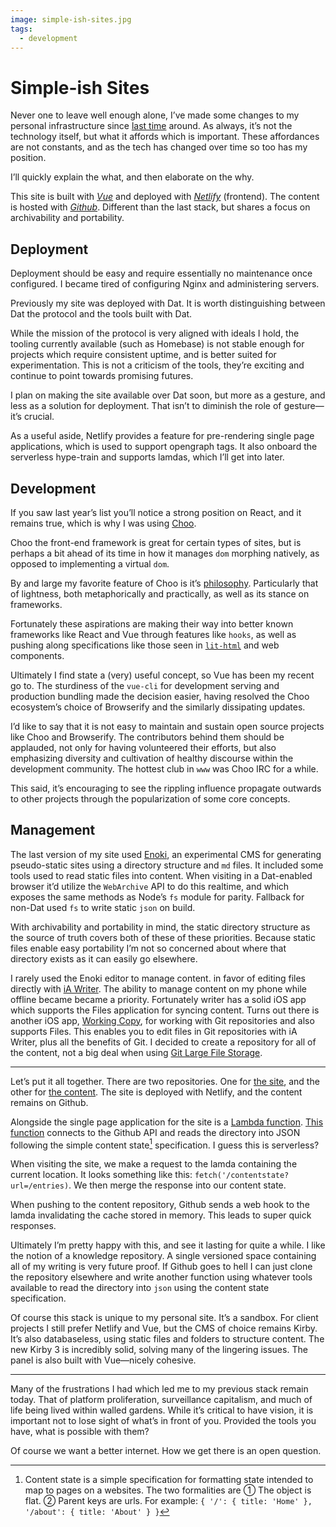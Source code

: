 ```yaml
---
image: simple-ish-sites.jpg
tags:
  - development
---
```



# Simple-ish Sites

Never one to leave well enough alone, I’ve made some changes to my personal infrastructure since [last time](/entries/2017-12-27-sites) around. As always, it’s not the technology itself, but what it affords which is important. These affordances are not constants, and as the tech has changed over time so too has my position.

I’ll quickly explain the what, and then elaborate on the why.

This site is built with [*Vue*](https://vuejs.org/) and deployed with [*Netlify*](https://www.netlify.com/) (frontend). The content is hosted with [*Github*](https://github.com). Different than the last stack, but shares a focus on archivability and portability.

<!-- more --> 

## Deployment

Deployment should be easy and require essentially no maintenance once configured. I became tired of configuring Nginx and administering servers.

Previously my site was deployed with Dat. It is worth distinguishing between Dat the protocol and the tools built with Dat.

While the mission of the protocol is very aligned with ideals I hold, the tooling currently available (such as Homebase) is not stable enough for projects which require consistent uptime, and is better suited for experimentation. This is not a criticism of the tools, they’re exciting and continue to point towards promising futures.

I plan on making the site available over Dat soon, but more as a gesture, and less as a solution for deployment. That isn’t to diminish the role of gesture—it’s crucial.

As a useful aside, Netlify provides a feature for pre-rendering single page applications, which is used to support opengraph tags. It also onboard the serverless hype-train and supports lamdas, which I’ll get into later.

## Development

If you saw last year’s list you’ll notice a strong position on React, and it remains true, which is why I was using [Choo](https://github.com/choojs/choo).

Choo the front-end framework is great for certain types of sites, but is perhaps a bit ahead of its time in how it manages `dom` morphing natively, as opposed to implementing a virtual `dom`.

By and large my favorite feature of Choo is it’s [philosophy](https://github.com/choojs/choo#philosophy). Particularly that of lightness, both metaphorically and practically, as well as its stance on frameworks.

Fortunately these aspirations are making their way into better known frameworks like React and Vue through features like `hooks`, as well as pushing along specifications like those seen in [`lit-html`](https://github.com/polymer/lit-html) and web components.

Ultimately I find state a (very) useful concept, so Vue has been my recent go to. The sturdiness of the `vue-cli` for development serving and production bundling made the decision easier, having resolved the Choo ecosystem’s choice of Browserify and the similarly dissipating updates.

I’d like to say that it is not easy to maintain and sustain open source projects like Choo and Browserify. The contributors behind them should be applauded, not only for having volunteered their efforts, but also emphasizing diversity and cultivation of healthy discourse within the development community. The hottest club in `www` was Choo IRC for a while.

This said, it’s encouraging to see the rippling influence propagate outwards to other projects through the popularization of some core concepts.

## Management

The last version of my site used [Enoki](https://enoki.site), an experimental CMS for generating pseudo-static sites using a directory structure and `md` files. It included some tools used to read static files into content. When visiting in a Dat-enabled browser it’d utilize the `WebArchive` API to do this realtime, and which exposes the same methods as Node’s `fs` module for parity. Fallback for non-Dat used `fs` to write static `json` on build.

With archivability and portability in mind, the static directory structure as the source of truth covers both of these of these priorities. Because static files enable easy portability I’m not so concerned about where that directory exists as it can easily go elsewhere.

I rarely used the Enoki editor to manage content. in favor of editing files directly with [iA Writer](https://ia.net/writer). The ability to manage content on my phone while offline became became a priority. Fortunately writer has a solid iOS app which supports the Files application for syncing content. Turns out there is another iOS app, [Working Copy](https://workingcopyapp.com), for working with Git repositories and also supports Files. This enables you to edit files in Git repositories with iA Writer, plus all the benefits of Git. I decided to create a repository for all of the content, not a big deal when using [Git Large File Storage](https://git-lfs.github.com). 

---

Let’s put it all together. There are two repositories. One for [the site](https://github.com/jondashkyle/jon-kyle.com), and the other for [the content](https://github.com/jondashkyle/archive). The site is deployed with Netlify, and the content remains on Github.

Alongside the single page application for the site is a [Lambda function](https://www.netlify.com/features/functions/). [This function](https://github.com/jondashkyle/jon-kyle.com/blob/master/src/lambda/contentstate.js) connects to the Github API and reads the directory into JSON following the simple content state[^1] specification. I guess this is serverless?

When visiting the site, we make a request to the lamda containing the current location. It looks something like this: `fetch('/contentstate?url=/entries)`. We then merge the response into our content state.

When pushing to the content repository, Github sends a web hook to the lamda invalidating the cache stored in memory. This leads to super quick responses.

Ultimately I’m pretty happy with this, and see it lasting for quite a while. I like the notion of a knowledge repository. A single versioned space containing all of my writing is very future proof. If Github goes to hell I can just clone the repository elsewhere and write another function using whatever tools available to read the directory into `json` using the content state specification.

Of course this stack is unique to my personal site. It’s a sandbox. For client projects I still prefer Netlify and Vue, but the CMS of choice remains Kirby. It’s also databaseless, using static files and folders to structure content. The new Kirby 3 is incredibly solid, solving many of the lingering issues. The panel is also built with Vue—nicely cohesive.

---

Many of the frustrations I had which led me to my previous stack remain today. That of platform proliferation, surveillance capitalism, and much of life being lived within walled gardens. While it’s critical to have vision, it is important not to lose sight of what’s in front of you. Provided the tools you have, what is possible with them?

Of course we want a better internet. How we get there is an open question.

[^1]: Content state is a simple specification for formatting state intended to map to pages on a websites. The two formalities are ① The object is flat. ② Parent keys are urls. For example: `{ '/': { title: 'Home' }, '/about': { title: 'About' } }`
